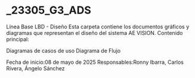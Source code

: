 # _23305_G3_ADS

Línea Base LBD - Diseño
Esta carpeta contiene los documentos gráficos y diagramas que representan el diseño del sistema AE VISION.
Contenido principal:


Diagramas de casos de uso
Diagrama de Flujo


Fecha de inicio:08 de mayo de 2025
Responsables:Ronny Ibarra, Carlos Rivera, Ángelo Sánchez